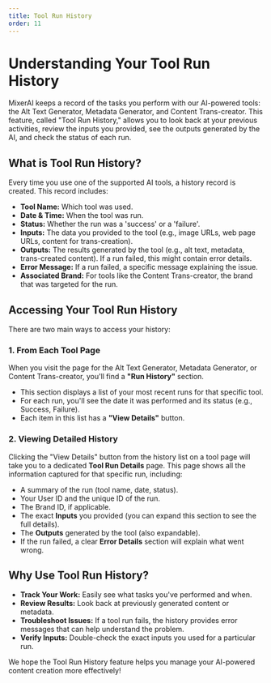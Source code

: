 ```yaml
---
title: Tool Run History
order: 11
---
```


# Understanding Your Tool Run History

MixerAI keeps a record of the tasks you perform with our AI-powered tools: the Alt Text Generator, Metadata Generator, and Content Trans-creator. This feature, called "Tool Run History," allows you to look back at your previous activities, review the inputs you provided, see the outputs generated by the AI, and check the status of each run.

## What is Tool Run History?

Every time you use one of the supported AI tools, a history record is created. This record includes:

*   **Tool Name:** Which tool was used.
*   **Date & Time:** When the tool was run.
*   **Status:** Whether the run was a 'success' or a 'failure'.
*   **Inputs:** The data you provided to the tool (e.g., image URLs, web page URLs, content for trans-creation).
*   **Outputs:** The results generated by the tool (e.g., alt text, metadata, trans-created content). If a run failed, this might contain error details.
*   **Error Message:** If a run failed, a specific message explaining the issue.
*   **Associated Brand:** For tools like the Content Trans-creator, the brand that was targeted for the run.

## Accessing Your Tool Run History

There are two main ways to access your history:

### 1. From Each Tool Page

When you visit the page for the Alt Text Generator, Metadata Generator, or Content Trans-creator, you'll find a **"Run History"** section.

*   This section displays a list of your most recent runs for that specific tool.
*   For each run, you'll see the date it was performed and its status (e.g., Success, Failure).
*   Each item in this list has a **"View Details"** button.

### 2. Viewing Detailed History

Clicking the "View Details" button from the history list on a tool page will take you to a dedicated **Tool Run Details** page. This page shows all the information captured for that specific run, including:

*   A summary of the run (tool name, date, status).
*   Your User ID and the unique ID of the run.
*   The Brand ID, if applicable.
*   The exact **Inputs** you provided (you can expand this section to see the full details).
*   The **Outputs** generated by the tool (also expandable).
*   If the run failed, a clear **Error Details** section will explain what went wrong.

## Why Use Tool Run History?

*   **Track Your Work:** Easily see what tasks you've performed and when.
*   **Review Results:** Look back at previously generated content or metadata.
*   **Troubleshoot Issues:** If a tool run fails, the history provides error messages that can help understand the problem.
*   **Verify Inputs:** Double-check the exact inputs you used for a particular run.

We hope the Tool Run History feature helps you manage your AI-powered content creation more effectively! 